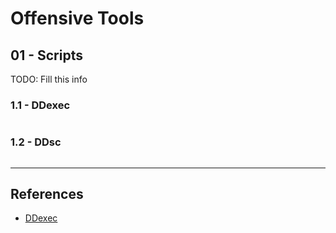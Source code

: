 # Offensive Tools

## 01 - Scripts

TODO: Fill this info

### 1.1 - DDexec

```

```

### 1.2 - DDsc

```

```

---
## References

- [DDexec](https://github.com/arget13/DDexec)